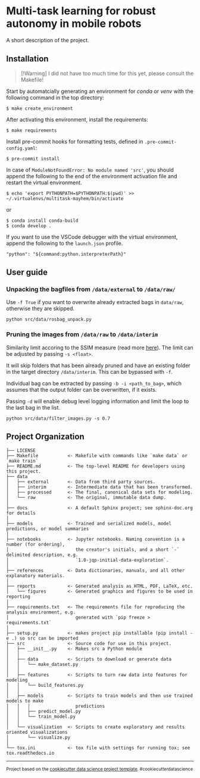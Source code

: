 Multi-task learning for robust autonomy in mobile robots
==============================

A short description of the project.

Installation
------------
>[!Warning] I did not have too much time for this yet, please consult the Makefile!

Start by automatcially generating an environment for *conda* or *venv* with the following command in the top directory:
```shell
$ make create_environment
``` 
After activating this environment, install the requirements:
```shell
$ make requirements
```
Install pre-commit hooks for formatting tests, defined in `.pre-commit-config.yaml`:
```shell
$ pre-commit install
```

In case of `ModuleNotFoundError: No module named 'src'`, you should append the following to the end of the environment activation file and restart the virtual environment.

```shell
$ echo 'export PYTHONPATH=$PYTHONPATH:$(pwd)' >> ~/.virtualenvs/multitask-mayhem/bin/activate
```
or
```shell
$ conda install conda-build
$ conda develop . 
```

If you want to use the VSCode debugger with the virtual environment, append the following to the `launch.json` profile.

```shell
"python": "${command:python.interpreterPath}"
```


User guide
------------
### Unpacking the bagfiles from `/data/external` to `/data/raw/`

Use `-f True` if you want to overwrite already extracted bags in `data/raw`, otherwise they are skipped.

```shell
python src/data/rosbag_unpack.py
```
### Pruning the images from `/data/raw` to `/data/interim`

Similarity limit accoring to the SSIM measure (read more [here](https://pyimagesearch.com/2014/09/15/python-compare-two-images/)). The limit can be adjusted by passing `-s <float>`.

It will skip folders that has been already pruned and have an existing folder in the target directory `/data/interim`. This can be bypassed with `-f`. 

Individual bag can be extracted by passing `-b -i <path_to_bag>`, which assumes that the output folder can be overwritten, if it exists.

Passing `-d` will enable debug level logging information and limit the loop to the last bag in the list.

```shell
python src/data/filter_images.py -s 0.7
```


Project Organization
------------

    ├── LICENSE
    ├── Makefile           <- Makefile with commands like `make data` or `make train`
    ├── README.md          <- The top-level README for developers using this project.
    ├── data
    │   ├── external       <- Data from third party sources.
    │   ├── interim        <- Intermediate data that has been transformed.
    │   ├── processed      <- The final, canonical data sets for modeling.
    │   └── raw            <- The original, immutable data dump.
    │
    ├── docs               <- A default Sphinx project; see sphinx-doc.org for details
    │
    ├── models             <- Trained and serialized models, model predictions, or model summaries
    │
    ├── notebooks          <- Jupyter notebooks. Naming convention is a number (for ordering),
    │                         the creator's initials, and a short `-` delimited description, e.g.
    │                         `1.0-jqp-initial-data-exploration`.
    │
    ├── references         <- Data dictionaries, manuals, and all other explanatory materials.
    │
    ├── reports            <- Generated analysis as HTML, PDF, LaTeX, etc.
    │   └── figures        <- Generated graphics and figures to be used in reporting
    │
    ├── requirements.txt   <- The requirements file for reproducing the analysis environment, e.g.
    │                         generated with `pip freeze > requirements.txt`
    │
    ├── setup.py           <- makes project pip installable (pip install -e .) so src can be imported
    ├── src                <- Source code for use in this project.
    │   ├── __init__.py    <- Makes src a Python module
    │   │
    │   ├── data           <- Scripts to download or generate data
    │   │   └── make_dataset.py
    │   │
    │   ├── features       <- Scripts to turn raw data into features for modeling
    │   │   └── build_features.py
    │   │
    │   ├── models         <- Scripts to train models and then use trained models to make
    │   │   │                 predictions
    │   │   ├── predict_model.py
    │   │   └── train_model.py
    │   │
    │   └── visualization  <- Scripts to create exploratory and results oriented visualizations
    │       └── visualize.py
    │
    └── tox.ini            <- tox file with settings for running tox; see tox.readthedocs.io


--------

<p><small>Project based on the <a target="_blank" href="https://drivendata.github.io/cookiecutter-data-science/">cookiecutter data science project template</a>. #cookiecutterdatascience</small></p>
